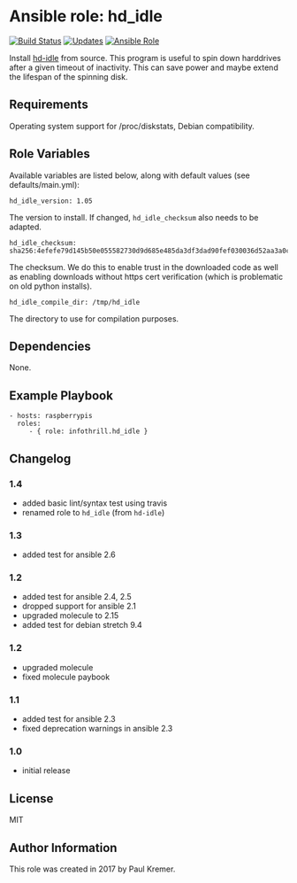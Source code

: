# Ansible role: hd_idle

[![Build Status](https://img.shields.io/travis/infothrill/ansible-role-hd_idle/master.svg?label=travis_master)](https://travis-ci.org/infothrill/ansible-role-hd_idle)
[![Updates](https://pyup.io/repos/github/infothrill/ansible-role-hd_idle/shield.svg)](https://pyup.io/repos/github/infothrill/ansible-role-hd_idle/)
[![Ansible Role](https://img.shields.io/ansible/role/27475.svg)](https://galaxy.ansible.com/infothrill/hd_idle/)


Install [hd-idle](http://hd-idle.sourceforge.net/) from source. This program is useful to spin down harddrives after a given timeout of inactivity. This can save power and maybe extend the lifespan of the spinning disk.

## Requirements

Operating system support for /proc/diskstats, Debian compatibility.

## Role Variables

Available variables are listed below, along with default values (see defaults/main.yml):

    hd_idle_version: 1.05

The version to install. If changed, `hd_idle_checksum` also needs to be adapted.

    hd_idle_checksum: sha256:4efefe79d145b50e055582730d9d685e485da3df3dad90fef030036d52aa3a0c

The checksum. We do this to enable trust in the downloaded code as well as enabling
downloads without https cert verification (which is problematic on old python installs).

    hd_idle_compile_dir: /tmp/hd_idle

The directory to use for compilation purposes.

## Dependencies

None.

## Example Playbook

    - hosts: raspberrypis
      roles:
         - { role: infothrill.hd_idle }

## Changelog

### 1.4

* added basic lint/syntax test using travis
* renamed role to `hd_idle` (from `hd-idle`)

### 1.3

* added test for ansible 2.6

### 1.2

* added test for ansible 2.4, 2.5
* dropped support for ansible 2.1
* upgraded molecule to 2.15
* added test for debian stretch 9.4

### 1.2

* upgraded molecule
* fixed molecule paybook

### 1.1

* added test for ansible 2.3
* fixed deprecation warnings in ansible 2.3

### 1.0

* initial release

## License

MIT

## Author Information

This role was created in 2017 by Paul Kremer.
